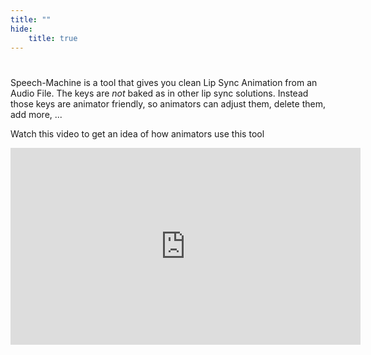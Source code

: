 ```yaml
---
title: ""
hide:
    title: true
---
```


# <!-- dummy title to prevent auto-generated one-->

Speech-Machine is a tool that gives you clean Lip Sync Animation from an Audio File.
The keys are *not* baked as in other lip sync solutions. Instead those keys are animator friendly, so animators
can adjust them, delete them, add more, ...

Watch this video to get an idea of how animators use this tool

<iframe width="560" height="315"
src="https://www.youtube.com/embed/9SmJqNh1j0A"
title="YouTube video player" frameborder="0"
allow="accelerometer; autoplay; clipboard-write; encrypted-media; gyroscope; picture-in-picture"
allowfullscreen></iframe>
